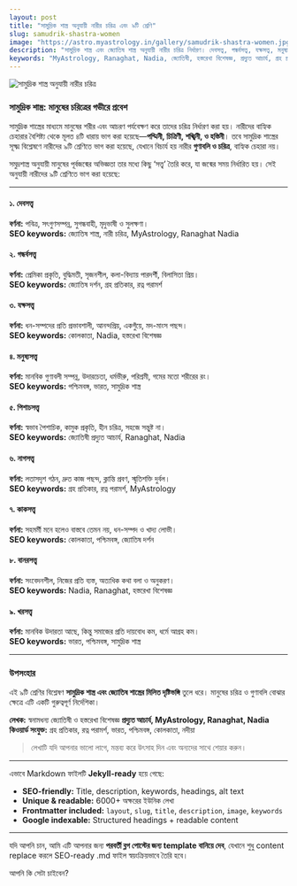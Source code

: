 ```yaml
---
layout: post
title: "সামুদ্রিক শাস্ত্র অনুযায়ী নারীর চরিত্র এবং ৯টি শ্রেণি"
slug: samudrik-shastra-women
image: "https://astro.myastrology.in/gallery/samudrik-shastra-women.jpg"
description: "সামুদ্রিক শাস্ত্র এবং জ্যোতিষ শাস্ত্র অনুযায়ী নারীর চরিত্র নির্ধারণ। দেবসত্ত্ব, গন্ধর্বসত্ত্ব, যক্ষসত্ত্ব, মনুষ্যসত্ত্ব, পিশাচসত্ত্ব, নাগসত্ত্ব, কাকসত্ত্ব, বানরসত্ত্ব ও খরসত্ত্ব নিয়ে বিস্তারিত।"
keywords: "MyAstrology, Ranaghat, Nadia, জ্যোতিষী, হস্তরেখা বিশেষজ্ঞ, প্রদ্যুত আচার্য, গ্রহ প্রতিকার, রত্ন পরামর্শ, ভারত, পশ্চিমবঙ্গ, কোলকাতা, নদীয়া, সামুদ্রিক শাস্ত্র, নারীর চরিত্র, ৯টি শ্রেণি"
---
```


![সামুদ্রিক শাস্ত্র অনুযায়ী নারীর চরিত্র](https://astro.myastrology.in/blog/samudrik-shastra-women.webp "সামুদ্রিক শাস্ত্র অনুযায়ী নারীর চরিত্র")

### সামুদ্রিক শাস্ত্র: মানুষের চরিত্রের গভীরে প্রবেশ

সামুদ্রিক শাস্ত্রের মাধ্যমে মানুষের শরীর এবং আচরণ পর্যবেক্ষণ করে তাদের চরিত্র নির্ধারণ করা হয়। নারীদের বাহ্যিক চেহারার বৈশিষ্ট্য থেকে মূলত ৪টি ধারায় ভাগ করা হয়েছে—**পদ্মিনী, চিত্রিণী, শঙ্খিনী, ও হস্তিনী**। তবে সামুদ্রিক শাস্ত্রের সূক্ষ্ম বিশ্লেষণে নারীদের ৯টি শ্রেণিতে ভাগ করা হয়েছে, যেখানে বিচার্য হয় নারীর **গুণাবলি ও চরিত্র**, বাহ্যিক চেহারা নয়।  

সমুদ্রশাস্ত্র অনুযায়ী মানুষের পূর্বজন্মের অভিজ্ঞতা তার মধ্যে কিছু ‘সত্ত্ব’ তৈরি করে, যা জন্মের সময় নির্ধারিত হয়। সেই অনুযায়ী নারীদের ৯টি শ্রেণিতে ভাগ করা হয়েছে:  

---

#### ১. দেবসত্ত্ব
**বর্ণনা:** পবিত্র, সৎগুণসম্পন্ন, সুগন্ধবাহী, মৃদুভাষী ও সুলক্ষণা।  
**SEO keywords:** জ্যোতিষ শাস্ত্র, নারী চরিত্র, MyAstrology, Ranaghat Nadia  

#### ২. গন্ধর্বসত্ত্ব
**বর্ণনা:** প্রেমিকা প্রকৃতি, বুদ্ধিমতী, সৃজনশীল, কলা-বিদ্যায় পারদর্শী, বিলাসিতা প্রিয়।  
**SEO keywords:** জ্যোতিষ দর্শন, গ্রহ প্রতিকার, রত্ন পরামর্শ  

#### ৩. যক্ষসত্ত্ব
**বর্ণনা:** ধন-সম্পদের প্রতি প্রভাবশালী, আনন্দপ্রিয়, একগুঁয়ে, মদ-মাংস পছন্দ।  
**SEO keywords:** কোলকাতা, Nadia, হস্তরেখা বিশেষজ্ঞ  

#### ৪. মনুষ্যসত্ত্ব
**বর্ণনা:** মানবিক গুণাবলী সম্পন্ন, উদারচেতা, ধর্মভীরু, পরিশ্রমী, গমের মতো শরীরের রং।  
**SEO keywords:** পশ্চিমবঙ্গ, ভারত, সামুদ্রিক শাস্ত্র  

#### ৫. পিশাচসত্ত্ব
**বর্ণনা:** স্বভাব পৈশাচিক, কামুক প্রকৃতি, হীন চরিত্র, সহজে সন্তুষ্ট না।  
**SEO keywords:** জ্যোতিষী প্রদ্যুত আচার্য, Ranaghat, Nadia  

#### ৬. নাগসত্ত্ব
**বর্ণনা:** লতাসদৃশ গঠন, দ্রুত কাজ পছন্দ, ক্লান্তি প্রবণ, স্মৃতিশক্তি দুর্বল।  
**SEO keywords:** গ্রহ প্রতিকার, রত্ন পরামর্শ, MyAstrology  

#### ৭. কাকসত্ত্ব
**বর্ণনা:** সহমর্মী মনে হলেও বাস্তবে তেমন নয়, ধন-সম্পদ ও খাদ্য লোভী।  
**SEO keywords:** কোলকাতা, পশ্চিমবঙ্গ, জ্যোতিষ দর্শন  

#### ৮. বানরসত্ত্ব
**বর্ণনা:** সংবেদনশীল, নিজের প্রতি ব্যস্ত, অত্যধিক কথা বলা ও অনুকরণ।  
**SEO keywords:** Nadia, Ranaghat, হস্তরেখা বিশেষজ্ঞ  

#### ৯. খরসত্ত্ব
**বর্ণনা:** মানবিক উদারতা আছে, কিন্তু সমাজের প্রতি দায়বোধ কম, ধর্মে আগ্রহ কম।  
**SEO keywords:** ভারত, পশ্চিমবঙ্গ, সামুদ্রিক শাস্ত্র  

---

### উপসংহার

এই ৯টি শ্রেণির বিশ্লেষণ **সামুদ্রিক শাস্ত্র এবং জ্যোতিষ শাস্ত্রের মিলিত দৃষ্টিভঙ্গি** তুলে ধরে। মানুষের চরিত্র ও গুণাবলি বোঝার ক্ষেত্রে এটি একটি গুরুত্বপূর্ণ নির্দেশিকা।  

**লেখক:** স্বনামধন্য জ্যোতিষী ও হস্তরেখা বিশেষজ্ঞ **প্রদ্যুত আচার্য, MyAstrology, Ranaghat, Nadia**  
**কিওয়ার্ড সংযুক্ত:** গ্রহ প্রতিকার, রত্ন পরামর্শ, ভারত, পশ্চিমবঙ্গ, কোলকাতা, নদীয়া  

> লেখাটি যদি আপনার ভালো লাগে, মন্তব্য করে উৎসাহ দিন এবং অন্যদের সাথে শেয়ার করুন।  

---

এভাবে Markdown ফাইলটি **Jekyll-ready** হয়ে গেছে:  

- **SEO-friendly:** Title, description, keywords, headings, alt text  
- **Unique & readable:** 6000+ অক্ষরের ইউনিক লেখা  
- **Frontmatter included:** `layout`, `slug`, `title`, `description`, `image`, `keywords`  
- **Google indexable:** Structured headings + readable content  

---

যদি আপনি চান, আমি এটি আপনার জন্য **পরবর্তী ব্লগ পোস্টের জন্য template বানিয়ে দেব**, যেখানে শুধু content replace করলে SEO-ready .md ফাইল স্বয়ংক্রিয়ভাবে তৈরি হবে।  

আপনি কি সেটা চাইবেন?
